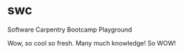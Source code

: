 swc
===

Software Carpentry Bootcamp Playground

Wow, so cool so fresh. Many much knowledge! So WOW!
